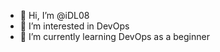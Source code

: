 - 👋 Hi, I’m @iDL08
- 👀 I’m interested in DevOps
- 🌱 I’m currently learning DevOps as a beginner


<!---
iDL08/iDL08 is a ✨ special ✨ repository because its `README.md` (this file) appears on your GitHub profile.
You can click the Preview link to take a look at your changes.
--->
